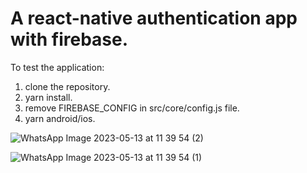 # A react-native authentication app with firebase.

To test the application:
1. clone the repository.
2. yarn install.
3. remove FIREBASE_CONFIG in src/core/config.js file.
4. yarn android/ios.

![WhatsApp Image 2023-05-13 at 11 39 54 (2)](https://github.com/samin-taheri/login-signup-firebase/assets/58706708/f30d67d1-1c94-452d-a14c-2112166acd08)

![WhatsApp Image 2023-05-13 at 11 39 54 (1)](https://github.com/samin-taheri/login-signup-firebase/assets/58706708/f145fd7c-4c4f-4e28-a043-c69f2eda4205)

